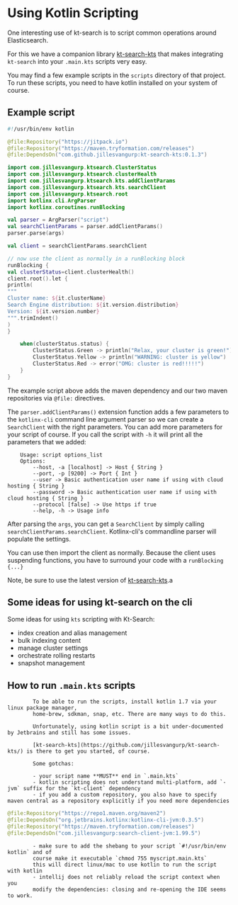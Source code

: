 # Using Kotlin Scripting 

One interesting use of kt-search is to script common operations around Elasticsearch.

For this we have a companion library [kt-search-kts](https://github.com/jillesvangurp/kt-search-kts/) 
that makes integrating `kt-search` into your `.main.kts` scripts very easy.

You may find a few example scripts in the `scripts` directory of that project. To run these scripts,
you need to have kotlin installed on your system of course.

## Example script

```kotlin
#!/usr/bin/env kotlin

@file:Repository("https://jitpack.io")
@file:Repository("https://maven.tryformation.com/releases")
@file:DependsOn("com.github.jillesvangurp:kt-search-kts:0.1.3")

import com.jillesvangurp.ktsearch.ClusterStatus
import com.jillesvangurp.ktsearch.clusterHealth
import com.jillesvangurp.ktsearch.kts.addClientParams
import com.jillesvangurp.ktsearch.kts.searchClient
import com.jillesvangurp.ktsearch.root
import kotlinx.cli.ArgParser
import kotlinx.coroutines.runBlocking

val parser = ArgParser("script")
val searchClientParams = parser.addClientParams()
parser.parse(args)

val client = searchClientParams.searchClient

// now use the client as normally in a runBlocking block
runBlocking {
val clusterStatus=client.clusterHealth()
client.root().let {
println(
"""
Cluster name: ${it.clusterName}
Search Engine distribution: ${it.version.distribution}
Version: ${it.version.number}              
""".trimIndent()
)
}

    when(clusterStatus.status) {
        ClusterStatus.Green -> println("Relax, your cluster is green!")
        ClusterStatus.Yellow -> println("WARNING: cluster is yellow")
        ClusterStatus.Red -> error("OMG: cluster is red!!!!!")
    }
}
```

The example script above adds the maven dependency and our two maven repositories
via `@file:` directives. 

The `parser.addClientParams()` extension function adds a few parameters to the 
`kotlinx-cli` command line argument parser so we can create a `SearchClient` with the
right parameters. You can add more parameters for your script of course. If you call the script with `-h`
it will print all the parameters that we added:

```
    Usage: script options_list
    Options: 
        --host, -a [localhost] -> Host { String }
        --port, -p [9200] -> Port { Int }
        --user -> Basic authentication user name if using with cloud hosting { String }
        --password -> Basic authentication user name if using with cloud hosting { String }
        --protocol [false] -> Use https if true 
        --help, -h -> Usage info         
```

After parsing the `args`, you can get a `SearchClient` by simply calling
`searchClientParams.searchClient`. Kotlinx-cli's commandline parser will populate the settings.    

You can use then import the client as normally. Because the client uses suspending
 functions, you have to surround your code with a `runBlocking {...}`
 
Note, be sure to use the latest version of [kt-search-kts](https://github.com/jillesvangurp/kt-search-kts/).a

## Some ideas for using kt-search on the cli

Some ideas for using `kts` scripting with Kt-Search:

- index creation and alias management
- bulk indexing content
- manage cluster settings
- orchestrate rolling restarts
- snapshot management

## How to run `.main.kts` scripts

            To be able to run the scripts, install kotlin 1.7 via your linux package manager, 
            home-brew, sdkman, snap, etc. There are many ways to do this.
                        
            Unfortunately, using kotlin script is a bit under-documented by Jetbrains and still has some issues.
            
            [kt-search-kts](https://github.com/jillesvangurp/kt-search-kts/) is there to get you started, of course.
            
            Some gotchas:
            
            - your script name **MUST** end in `.main.kts`
            - kotlin scripting does not understand multi-platform, add `-jvm` suffix for the `kt-client` dependency
            - if you add a custom repository, you also have to specify maven central as a repository explicitly if you need more dependencies
```kotlin
@file:Repository("https://repo1.maven.org/maven2")
@file:DependsOn("org.jetbrains.kotlinx:kotlinx-cli-jvm:0.3.5")
@file:Repository("https://maven.tryformation.com/releases")
@file:DependsOn("com.jillesvangurp:search-client-jvm:1.99.5")
```            
            - make sure to add the shebang to your script `#!/usr/bin/env kotlin` and of 
            course make it executable `chmod 755 myscript.main.kts`
            this will direct linux/mac to use kotlin to run the script with kotlin
            - intellij does not reliably reload the script context when you 
            modify the dependencies: closing and re-opening the IDE seems to work.

